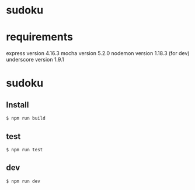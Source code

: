 # sudoku

# requirements
express version 4.16.3
mocha version 5.2.0
nodemon version 1.18.3 (for dev)
underscore version 1.9.1

sudoku
=============

## Install

```console
$ npm run build
```

## test
```console
$ npm run test
```
## dev
```console
$ npm run dev
```
